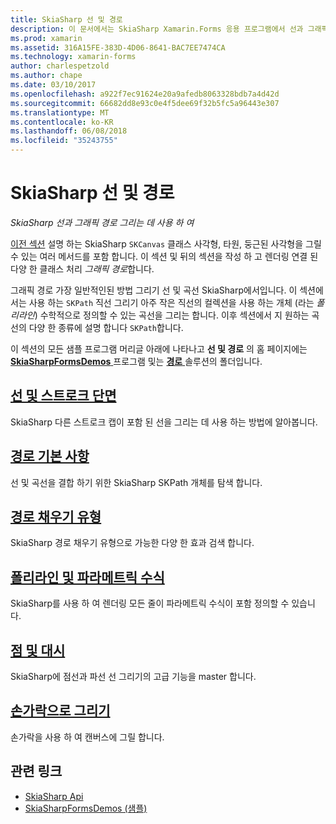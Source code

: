 ```yaml
---
title: SkiaSharp 선 및 경로
description: 이 문서에서는 SkiaSharp Xamarin.Forms 응용 프로그램에서 선과 그래픽 경로 그리는 데 사용 하는 방법에 설명 하 고 샘플 코드와 함께이 보여 줍니다.
ms.prod: xamarin
ms.assetid: 316A15FE-383D-4D06-8641-BAC7EE7474CA
ms.technology: xamarin-forms
author: charlespetzold
ms.author: chape
ms.date: 03/10/2017
ms.openlocfilehash: a922f7ec91624e20a9afedb8063328bdb7a4d42d
ms.sourcegitcommit: 66682dd8e93c0e4f5dee69f32b5fc5a96443e307
ms.translationtype: MT
ms.contentlocale: ko-KR
ms.lasthandoff: 06/08/2018
ms.locfileid: "35243755"
---
```

# <a name="skiasharp-lines-and-paths"></a>SkiaSharp 선 및 경로

_SkiaSharp 선과 그래픽 경로 그리는 데 사용 하 여_

[이전 섹션](~/xamarin-forms/user-interface/graphics/skiasharp/basics/index.md) 설명 하는 SkiaSharp `SKCanvas` 클래스 사각형, 타원, 둥근된 사각형을 그릴 수 있는 여러 메서드를 포함 합니다. 이 섹션 및 뒤의 섹션을 작성 하 고 렌더링 연결 된 다양 한 클래스 처리 *그래픽 경로*합니다.

그래픽 경로 가장 일반적인된 방법 그리기 선 및 곡선 SkiaSharp에서입니다. 이 섹션에서는 사용 하는 `SKPath` 직선 그리기 아주 작은 직선의 컬렉션을 사용 하는 개체 (라는 *폴리라인*) 수학적으로 정의할 수 있는 곡선을 그리는 합니다. 이후 섹션에서 지 원하는 곡선의 다양 한 종류에 설명 합니다 `SKPath`합니다.

이 섹션의 모든 샘플 프로그램 머리글 아래에 나타나고 **선 및 경로** 의 홈 페이지에는 [ **SkiaSharpFormsDemos** ](https://developer.xamarin.com/samples/xamarin-forms/SkiaSharpForms/Demos/) 프로그램 및는 [ **경로** ](https://github.com/xamarin/xamarin-forms-samples/tree/master/SkiaSharpForms/Demos/Demos/SkiaSharpFormsDemos/Paths) 솔루션의 폴더입니다.

## <a name="lines-and-stroke-capslinesmd"></a>[선 및 스트로크 단면](lines.md)

SkiaSharp 다른 스트로크 캡이 포함 된 선을 그리는 데 사용 하는 방법에 알아봅니다.

## <a name="path-basicspathsmd"></a>[경로 기본 사항](paths.md)

선 및 곡선을 결합 하기 위한 SkiaSharp SKPath 개체를 탐색 합니다.

## <a name="the-path-fill-typesfill-typesmd"></a>[경로 채우기 유형](fill-types.md)

SkiaSharp 경로 채우기 유형으로 가능한 다양 한 효과 검색 합니다.

## <a name="polylines-and-parametric-equationspolylinesmd"></a>[폴리라인 및 파라메트릭 수식](polylines.md)

SkiaSharp를 사용 하 여 렌더링 모든 줄이 파라메트릭 수식이 포함 정의할 수 있습니다.

## <a name="dots-and-dashesdotsmd"></a>[점 및 대시](dots.md)

SkiaSharp에 점선과 파선 선 그리기의 고급 기능을 master 합니다.

## <a name="finger-paintingfinger-paintmd"></a>[손가락으로 그리기](finger-paint.md)

손가락을 사용 하 여 캔버스에 그릴 합니다.


## <a name="related-links"></a>관련 링크

- [SkiaSharp Api](https://developer.xamarin.com/api/root/SkiaSharp/)
- [SkiaSharpFormsDemos (샘플)](https://developer.xamarin.com/samples/xamarin-forms/SkiaSharpForms/Demos/)
